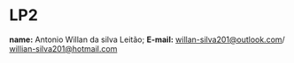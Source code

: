 # LP2
**name:** Antonio Willan da silva Leitão;
**E-mail:** willan-silva201@outlook.com/ willian-silva201@hotmail.com
